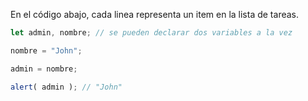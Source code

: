 En el código abajo, cada linea representa un item en la lista de tareas.

```js run
let admin, nombre; // se pueden declarar dos variables a la vez

nombre = "John";

admin = nombre;

alert( admin ); // "John"
```
